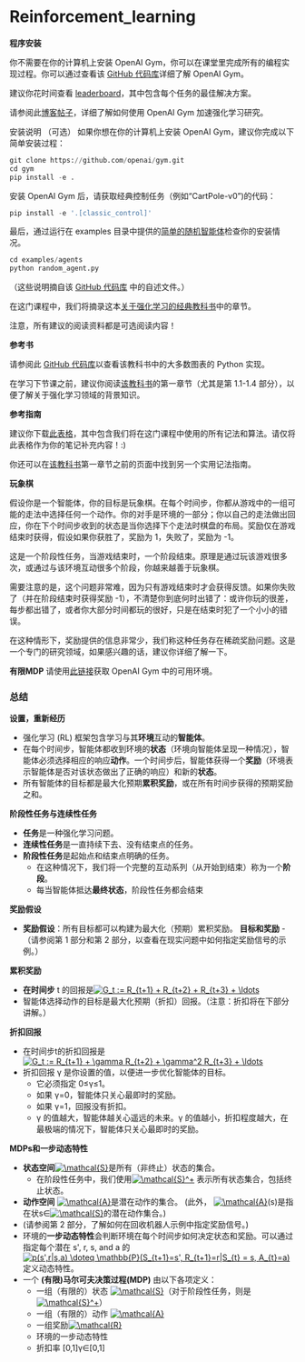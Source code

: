 # Reinforcement_learning
**程序安装**

你不需要在你的计算机上安装 OpenAI Gym，你可以在课堂里完成所有的编程实现过程。你可以通过查看该 [GitHub 代码库](https://github.com/openai/gym.git)详细了解 OpenAI Gym。

建议你花时间查看 [leaderboard](https://github.com/openai/gym/wiki/Leaderboard)，其中包含每个任务的最佳解决方案。

请参阅此[博客帖子](https://blog.openai.com/openai-gym-beta/)，详细了解如何使用 OpenAI Gym 加速强化学习研究。

安装说明 （可选）
如果你想在你的计算机上安装 OpenAI Gym，建议你完成以下简单安装过程：

``` python
git clone https://github.com/openai/gym.git
cd gym
pip install -e .
```
安装 OpenAI Gym 后，请获取经典控制任务（例如“CartPole-v0”)的代码：

``` python
pip install -e '.[classic_control]'
```
最后，通过运行在 examples 目录中提供的[简单的随机智能体](https://github.com/openai/gym/blob/master/examples/agents/random_agent.py)检查你的安装情况。

``` python
cd examples/agents
python random_agent.py
```
（这些说明摘自该 [GitHub 代码库](https://github.com/openai/gym) 中的自述文件。）

在这门课程中，我们将摘录这本[关于强化学习的经典教科书](https://s3.cn-north-1.amazonaws.com.cn/static-documents/nd101/MLND+documents/suttonbookdraft2018jan1.pdf)中的章节。

注意，所有建议的阅读资料都是可选阅读内容！

**参考书**

请参阅此 [GitHub 代码库](https://github.com/ShangtongZhang/reinforcement-learning-an-introduction)以查看该教科书中的大多数图表的 Python 实现。

在学习下节课之前，建议你阅读[该教科书](https://s3.cn-north-1.amazonaws.com.cn/static-documents/nd101/MLND+documents/suttonbookdraft2018jan1.pdf)的第一章节（尤其是第 1.1-1.4 部分），以便了解关于强化学习领域的背景知识。

**参考指南**

建议你下载[此表格](https://github.com/udacity/rl-cheatsheet/blob/master/cheatsheet.pdf)，其中包含我们将在这门课程中使用的所有记法和算法。请仅将此表格作为你的笔记补充内容！:)

你还可以在[该教科书](https://s3.cn-north-1.amazonaws.com.cn/static-documents/nd101/MLND+documents/suttonbookdraft2018jan1.pdf)第一章节之前的页面中找到另一个实用记法指南。

**玩象棋**

假设你是一个智能体，你的目标是玩象棋。在每个时间步，你都从游戏中的一组可能的走法中选择任何一个动作。你的对手是环境的一部分；你以自己的走法做出回应，你在下个时间步收到的状态是当你选择下个走法时棋盘的布局。奖励仅在游戏结束时获得，假设如果你获胜了，奖励为 1，失败了，奖励为 -1。

这是一个阶段性任务，当游戏结束时，一个阶段结束。原理是通过玩该游戏很多次，或通过与该环境互动很多个阶段，你越来越善于玩象棋。

需要注意的是，这个问题非常难，因为只有游戏结束时才会获得反馈。如果你失败了（并在阶段结束时获得奖励 -1），不清楚你到底何时出错了：或许你玩的很差，每步都出错了，或者你大部分时间都玩的很好，只是在结束时犯了一个小小的错误。

在这种情形下，奖励提供的信息非常少，我们称这种任务存在稀疏奖励问题。这是一个专门的研究领域，如果感兴趣的话，建议你详细了解一下。

**有限MDP**
请使用[此链接](https://github.com/openai/gym/wiki/Table-of-environments)获取 OpenAI Gym 中的可用环境。

### 总结
**设置，重新经历**

- 强化学习 (RL) 框架包含学习与其**环境**互动的**智能体**。
- 在每个时间步，智能体都收到环境的**状态**（环境向智能体呈现一种情况），智能体必须选择相应的响应**动作**。一个时间步后，智能体获得一个**奖励**（环境表示智能体是否对该状态做出了正确的响应）和新的**状态**。
- 所有智能体的目标都是最大化预期**累积奖励**，或在所有时间步获得的预期奖励之和。

**阶段性任务与连续性任务**
- **任务**是一种强化学习问题。
- **连续性任务**是一直持续下去、没有结束点的任务。
- **阶段性任务**是起始点和结束点明确的任务。
  - 在这种情况下，我们将一个完整的互动系列（从开始到结束）称为一个**阶段**。
  - 每当智能体抵达**最终状态**，阶段性任务都会结束

**奖励假设**
- **奖励假设**：所有目标都可以构建为最大化（预期）累积奖励。
**目标和奖励**
-（请参阅第 1 部分和第 2 部分，以查看在现实问题中如何指定奖励信号的示例。）

**累积奖励**
- **在时间步** t 的回报是<a href="https://www.codecogs.com/eqnedit.php?latex=G_t&space;:=&space;R_{t&plus;1}&space;&plus;&space;R_{t&plus;2}&space;&plus;&space;R_{t&plus;3}&space;&plus;&space;\ldots" target="_blank"><img src="https://latex.codecogs.com/gif.latex?G_t&space;:=&space;R_{t&plus;1}&space;&plus;&space;R_{t&plus;2}&space;&plus;&space;R_{t&plus;3}&space;&plus;&space;\ldots" title="G_t := R_{t+1} + R_{t+2} + R_{t+3} + \ldots" /></a>
- 智能体选择动作的目标是最大化预期（折扣）回报。（注意：折扣将在下部分讲解。）

**折扣回报**
- 在时间步t的折扣回报是 <a href="https://www.codecogs.com/eqnedit.php?latex=G_t&space;:=&space;R_{t&plus;1}&space;&plus;&space;\gamma&space;R_{t&plus;2}&space;&plus;&space;\gamma^2&space;R_{t&plus;3}&space;&plus;&space;\ldots" target="_blank"><img src="https://latex.codecogs.com/gif.latex?G_t&space;:=&space;R_{t&plus;1}&space;&plus;&space;\gamma&space;R_{t&plus;2}&space;&plus;&space;\gamma^2&space;R_{t&plus;3}&space;&plus;&space;\ldots" title="G_t := R_{t+1} + \gamma R_{t+2} + \gamma^2 R_{t+3} + \ldots" /></a>
- 折扣回报 γ 是你设置的值，以便进一步优化智能体的目标。
  - 它必须指定 0≤γ≤1。
  - 如果 γ=0，智能体只关心最即时的奖励。
  - 如果 γ=1，回报没有折扣。
  - γ 的值越大，智能体越关心遥远的未来。γ 的值越小，折扣程度越大，在最极端的情况下，智能体只关心最即时的奖励。

**MDPs和一步动态特性**
- **状态空间**<a href="https://www.codecogs.com/eqnedit.php?latex=\mathcal{S}" target="_blank"><img src="https://latex.codecogs.com/gif.latex?\mathcal{S}" title="\mathcal{S}" /></a>是所有（非终止）状态的集合。
  - 在阶段性任务中，我们使用<a href="https://www.codecogs.com/eqnedit.php?latex=\mathcal{S}^&plus;" target="_blank"><img src="https://latex.codecogs.com/gif.latex?\mathcal{S}^&plus;" title="\mathcal{S}^+" /></a> 表示所有状态集合，包括终止状态。
- **动作空间** <a href="https://www.codecogs.com/eqnedit.php?latex=\mathcal{A}" target="_blank"><img src="https://latex.codecogs.com/gif.latex?\mathcal{A}" title="\mathcal{A}" /></a>是潜在动作的集合。 (此外， <a href="https://www.codecogs.com/eqnedit.php?latex=\mathcal{A}" target="_blank"><img src="https://latex.codecogs.com/gif.latex?\mathcal{A}" title="\mathcal{A}" /></a>(s)是指在状s∈<a href="https://www.codecogs.com/eqnedit.php?latex=\mathcal{S}" target="_blank"><img src="https://latex.codecogs.com/gif.latex?\mathcal{S}" title="\mathcal{S}" /></a>的潜在动作集合。)
- (请参阅第 2 部分，了解如何在回收机器人示例中指定奖励信号。)
- 环境的**一步动态特性**会判断环境在每个时间步如何决定状态和奖励。可以通过指定每个潜在 s', r, s, and  a 的 <a href="https://www.codecogs.com/eqnedit.php?latex=p(s',r|s,a)&space;\doteq&space;\mathbb{P}(S_{t&plus;1}=s',&space;R_{t&plus;1}=r|S_{t}&space;=&space;s,&space;A_{t}=a)" target="_blank"><img src="https://latex.codecogs.com/gif.latex?p(s',r|s,a)&space;\doteq&space;\mathbb{P}(S_{t&plus;1}=s',&space;R_{t&plus;1}=r|S_{t}&space;=&space;s,&space;A_{t}=a)" title="p(s',r|s,a) \doteq \mathbb{P}(S_{t+1}=s', R_{t+1}=r|S_{t} = s, A_{t}=a)" /></a> 定义动态特性。
- 一个 **(有限)马尔可夫决策过程(MDP)** 由以下各项定义：
  - 一组（有限的）状态 <a href="https://www.codecogs.com/eqnedit.php?latex=\mathcal{S}" target="_blank"><img src="https://latex.codecogs.com/gif.latex?\mathcal{S}" title="\mathcal{S}" /></a>（对于阶段性任务，则是 <a href="https://www.codecogs.com/eqnedit.php?latex=\mathcal{S}^&plus;" target="_blank"><img src="https://latex.codecogs.com/gif.latex?\mathcal{S}^&plus;" title="\mathcal{S}^+" /></a>）
  - 一组（有限的）动作 <a href="https://www.codecogs.com/eqnedit.php?latex=\mathcal{A}" target="_blank"><img src="https://latex.codecogs.com/gif.latex?\mathcal{A}" title="\mathcal{A}" /></a>
  - 一组奖励<a href="https://www.codecogs.com/eqnedit.php?latex=\mathcal{R}" target="_blank"><img src="https://latex.codecogs.com/gif.latex?\mathcal{R}" title="\mathcal{R}" /></a>
  - 环境的一步动态特性
  - 折扣率  [0,1]γ∈[0,1]
